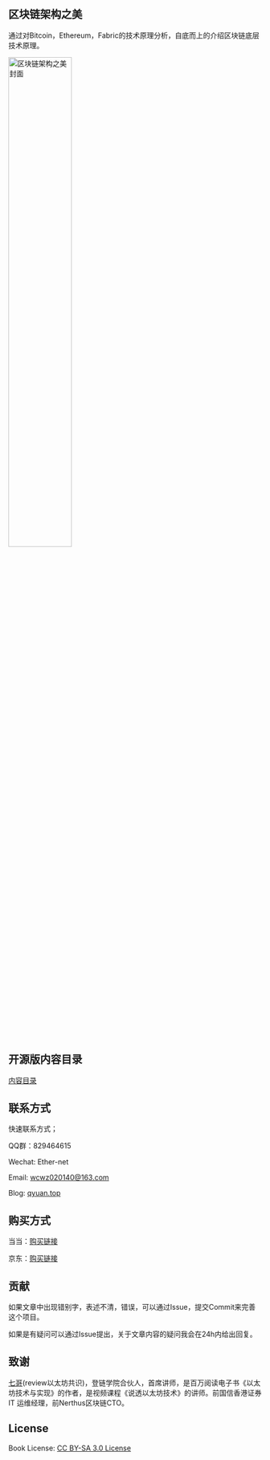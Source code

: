 ## 区块链架构之美

通过对Bitcoin，Ethereum，Fabric的技术原理分析，自底而上的介绍区块链底层技术原理。

<img src="https://github.com/Ice-Storm/structure-and-interpretation-of-blockchain/blob/master/img/WechatIMG294.png?raw=true" width="50%" alt="区块链架构之美封面"/>


## 开源版内容目录

[内容目录](https://github.com/Ice-Storm/structure-and-interpretation-of-blockchain/blob/master/preface.md)

## 联系方式

快速联系方式；

QQ群：829464615

Wechat: Ether-net

Email:  wcwz020140@163.com

Blog: [qyuan.top](http://qyuan.top/)

## 购买方式

当当：[购买链接](http://product.dangdang.com/29260508.html)

京东：[购买链接](https://item.jd.com/13316098.html)

## 贡献

如果文章中出现错别字，表述不清，错误，可以通过Issue，提交Commit来完善这个项目。

如果是有疑问可以通过Issue提出，关于文章内容的疑问我会在24h内给出回复。

## 致谢
[七哥](https://github.com/ysqi)(review以太坊共识)，登链学院合伙人，首席讲师，是百万阅读电子书《以太坊技术与实现》的作者，是视频课程《说透以太坊技术》的讲师。前国信香港证券 IT 运维经理，前Nerthus区块链CTO。

## License
Book License: [CC BY-SA 3.0 License](http://creativecommons.org/licenses/by-sa/3.0/)

